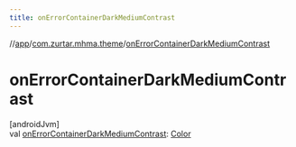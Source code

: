 ```yaml
---
title: onErrorContainerDarkMediumContrast
---
```

//[app](../../index.html)/[com.zurtar.mhma.theme](index.html)/[onErrorContainerDarkMediumContrast](on-error-container-dark-medium-contrast.html)



# onErrorContainerDarkMediumContrast



[androidJvm]\
val [onErrorContainerDarkMediumContrast](on-error-container-dark-medium-contrast.html): [Color](https://developer.android.com/reference/kotlin/androidx/compose/ui/graphics/Color.html)



